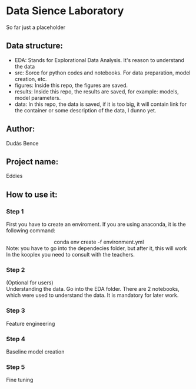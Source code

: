 # Data Sience Laboratory

So far just a placeholder

## Data structure:  
- EDA: Stands for Explorational Data Analysis. It's reason to understand the data
- src: Sorce for python codes and notebooks. For data preparation, model creation, etc.
- figures: Inside this repo, the figures are saved.
- results: Inside this repo, the results are saved, for example: models, model parameters.
- data: In this repo, the data is saved, if it is too big, it will contain link for the container or some description of the data, I dunno yet.

## Author:
Dudás Bence

## Project name:
Eddies

## How to use it:
### Step 1
First you have to create an enviroment. If you are using anaconda, it is the following command:  
<center> conda env create -f environment.yml </center>  
Note: you have to go into the dependecies folder, but after it, this will work  
In the kooplex you need to consult with the teachers.

### Step 2
(Optional for users)  
Understanding the data. Go into the EDA folder. There are 2 notebooks, which were used to understand the data. It is mandatory for later work.

### Step 3
Feature engineering

### Step 4 
Baseline model creation

### Step 5 
Fine tuning
